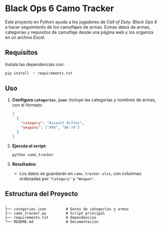 # Black Ops 6 Camo Tracker

Este proyecto en Python ayuda a los jugadores de *Call of Duty: Black Ops 6* a hacer seguimiento de los camuflajes de armas. Extrae datos de armas, categorías y requisitos de camuflaje desde una página web y los organiza en un archivo Excel.

## Requisitos

Instala las dependencias con:
```bash
pip install -r requirements.txt
```

## Uso

1. **Configura `categories.json`**: 
   Incluye las categorías y nombres de armas, con el formato:
   ```json
   [
     {
       "category": "Assault Rifles",
       "weapons": ["XM4", "AK-74"]
     }
   ]
   ```
2. **Ejecuta el script**:
   ```bash
   python camo_tracker
   ```

3. **Resultados**:
   - Los datos se guardarán en `camo_tracker.xlsx`, con columnas ordenadas por `"Category"` y `"Weapon"`.

## Estructura del Proyecto
```plaintext
.
├── categories.json         # Datos de categorías y armas
├── camo_tracker.py         # Script principal
├── requirements.txt        # Dependencias
└── README.md               # Documentación
```
